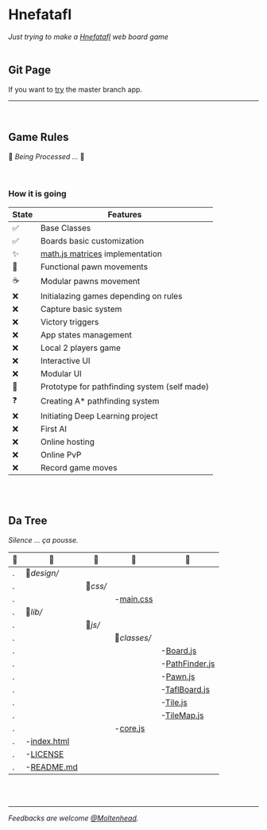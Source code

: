 # Hnefatafl
*Just trying to make a [Hnefatafl](https://en.wikipedia.org/wiki/Tafl_games) web board game*
<br/><br/>

## Git Page
If you want to [try](https://moltenhead.github.io/Hnefatafl) the master branch app.
<hr/>
<br/>

## Game Rules
:construction:  *Being Processed ...*  :construction:
<br/><br/><br/>

### How it is going
State | Features
------|---------
:white_check_mark:| Base Classes
:white_check_mark:| Boards basic customization
:sparkles:| [math.js matrices](http://mathjs.org/docs/datatypes/matrices.html) implementation
:construction:| Functional pawn movements
:coffee:| Modular pawns movement
:x:| Initialazing games depending on rules
:x:| Capture basic system
:x:| Victory triggers
:x:| App states management
:x:| Local 2 players game
:x:| Interactive UI
:x:| Modular UI
:construction:| Prototype for pathfinding system (self made)
:question:| Creating A* pathfinding system
:x:| Initiating Deep Learning project
:x:| First AI
:x:| Online hosting
:x:| Online PvP
:x:| Record game moves

<br/><br/>

## Da Tree
*Silence ... ça pousse.*

:deciduous_tree:|:evergreen_tree:|:ear_of_rice:|:herb:|:seedling:
-|-|-|-|-
.|:file_folder:*design/*|||
.||:file_folder:*css/*||
.|||-[main.css](https://github.com/Moltenhead/Hnefatafl/tree/master/design/css/main.css)|
.|:file_folder:*lib/*|||
.||:file_folder:*js/*||
.|||:file_folder:*classes/*|
.||||-[Board.js](https://github.com/Moltenhead/Hnefatafl/tree/master/lib/js/classes/Board.js)
.||||-[PathFinder.js](https://github.com/Moltenhead/Hnefatafl/tree/master/lib/js/classes/PathFinder.js)
.||||-[Pawn.js](https://github.com/Moltenhead/Hnefatafl/tree/master/lib/js/classes/Pawn.js)
.||||-[TaflBoard.js](https://github.com/Moltenhead/Hnefatafl/tree/master/lib/js/classes/TaflBoard.js)
.||||-[Tile.js](https://github.com/Moltenhead/Hnefatafl/tree/master/lib/js/classes/Tile.js)
.||||-[TileMap.js](https://github.com/Moltenhead/Hnefatafl/tree/master/lib/js/classes/TileMap.js)
.|||-[core.js](https://github.com/Moltenhead/Hnefatafl/tree/master/lib/js/core.js)|
.|-[index.html](https://github.com/Moltenhead/Hnefatafl/tree/master/index.html)|||
.|-[LICENSE](https://github.com/Moltenhead/Hnefatafl/tree/master/LICENSE)|||
.|-[README.md](https://github.com/Moltenhead/Hnefatafl/tree/master/README.md)|||

<br/><br/>
<hr/>

*Feedbacks are welcome [@Moltenhead](https://github.com/Moltenhead).*

